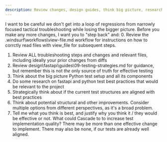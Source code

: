 ```yaml
---
description: Review changes, design guides, think big picture, research, best practices check, weigh options
---
```


I want to be careful we don't get into a loop of regressions from narrowly focused tactical troubleshooting while losing the bigger picture. Before you make any more changes, I want you to "step back" and:
0. Review the .windsurf\workflows\view-file.md workflow for instructions on how to corrctly read files with view_file for subsequent steps.
1. Review ALL troubleshooting steps and changes and relevant files, including ideally your prior changes from diffs
2. Review design\fastapi\guides\09-testing-strategies.md for guidance, but remember this is not *the* only source of truth for effective testing
3. Think about the big picture Python test setup and all its components
4. Do some research on fastapi and python test best practices that would be relevant to the project
5. Strategically think about if the current test structures are aligned with best practices
6. Think about potential structural and other improvements. Consider multiple options from different perspectives, as it's a broad problem. 
7. Tell me what you think is best, and justify why you think it / they would be effective or not. What could Cascade to to increase test implementation quality? There may be more than one effective change to implement. There may also be none, if our tests are already well aligned.